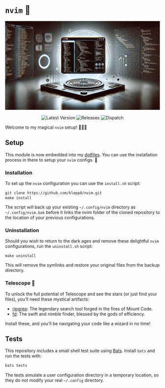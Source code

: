 # `nvim` 🪬

![nvim](./media/nvim.png)

<div align="center">

![Latest Version](https://img.shields.io/github/v/tag/klepp0/nvim?label=latest%20version)
![Releases](https://github.com/sacklippe/nvim/actions/workflows/release.yml/badge.svg)
![Dispatch](https://github.com/sacklippe/nvim/actions/workflows/dispatch.yml/badge.svg)

</div>

Welcome to my magical `nvim` setup! 🧙‍♂️✨

## Setup

This module is now embedded into my [dotfiles](https://github.com/klepp0/dotfiles). You can use the installation process in there to setup your `nvim` configs. 🪬

### Installation

To set up the `nvim` configuration you can use the `install.sh` script:

```shell
git clone https://github.com/klepp0/nvim.git
make install
```

The script will back up your existing `~/.config/nvim` directory as `~/.config/nvim.bak` before it links the nvim folder of the cloned repository to the location of your previous configurations.

### Uninstallation

Should you wish to return to the dark ages and remove these delightful `nvim` configurations, run the `uninstall.sh` script:

```shell
make uninstall
```

This will remove the symlinks and restore your original files from the backup directory.

### Telescope 🔭

To unlock the full potential of Telescope and see the stars (or just find your files), you’ll need these mystical artifacts:

- [ripgrep](https://github.com/BurntSushi/ripgrep): The legendary search tool forged in the fires of Mount Code.
- [fd](https://github.com/sharkdp/fd): The swift and nimble finder, blessed by the gods of efficiency.

Install these, and you'll be navigating your code like a wizard in no time!

## Tests

This repository includes a small shell test suite using [Bats](https://bats-core.readthedocs.io/).
Install `bats` and run the tests with:

```sh
bats tests
```

The tests simulate a user configuration directory in a temporary location, so they do not
modify your real `~/.config` directory.
